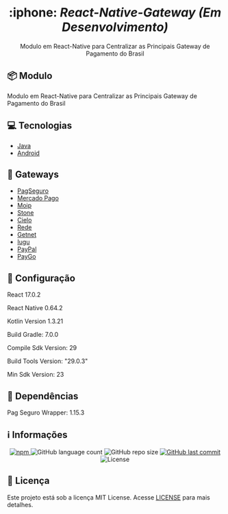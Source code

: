 <div align="center">
    <h1>
        :iphone: <i>React-Native-Gateway (Em Desenvolvimento)</i>
    </h1>
    
  <p>
    Modulo em React-Native para Centralizar as Principais Gateway de Pagamento do Brasil
  </p>
</div>

## :package: Modulo 

  <p>
    Modulo em React-Native para Centralizar as Principais Gateway de Pagamento do Brasil
  </p>

## :computer: Tecnologias

- [Java](https://www.java.com/pt-BR/)
- [Android](https://developer.android.com/)

## :briefcase: Gateways

- [PagSeguro](https://dev.pagseguro.uol.com.br/)
- [Mercado Pago](https://www.mercadopago.com.br/developers)
- [Moip](https://docs.moip.com.br/reference)
- [Stone](https://devcenter.stone.com.br/)
- [Cielo](https://desenvolvedores.cielo.com.br/api-portal/pt-br/content/cielo-lio)
- [Rede](https://www.userede.com.br/desenvolvedores/pt/)
- [Getnet](https://getstore.getnet.com.br/developer/)
- [Iugu](https://dev.iugu.com/reference)
- [PayPal](https://developer.paypal.com/docs/integration/paypal-here/sdk-dev/native/)
- [PayGo](https://dev.paygo.com.br/)

## :iphone: Configuração

  <p>
    React 17.0.2
  </p>
  <p>
    React Native 0.64.2
  </p>
  <p>
    Kotlin Version 1.3.21
  </p>
  <p>
    Build Gradle: 7.0.0
  </p>
  <p>
    Compile Sdk Version: 29 
  </p>
  <p>
    Build Tools Version: "29.0.3" 
  </p>
  <p>
    Min Sdk Version: 23
  </p>
  
## :triangular_ruler: Dependências

<p>
  Pag Seguro Wrapper: 1.15.3
</p>

## :information_source: Informações

<div align="center">
      <a href="#">
        <img alt="npm" src="https://img.shields.io/npm/v/react-native-gateways-br?color=F25D24">
      </a>
        <img alt="GitHub language count" src="https://img.shields.io/github/languages/count/joaodematejr/react-native-gateways-br?color=#F25D24">
        <img alt="GitHub repo size" src="https://img.shields.io/github/repo-size/joaodematejr/react-native-gateways-br?color=%F25D24">
        <a href="https://github.com/joaodematejr/react-native-gateways-br/commits/master">
        <img alt="GitHub last commit" src="https://img.shields.io/github/last-commit/joaodematejr/react-native-gateways-br?color=%F25D24">
      </a>
  <img alt="License" src="https://img.shields.io/badge/license-MIT-brightgreen?color=%F25D24">
</div>

## :memo: Licença

Este projeto está sob a licença MIT License. Acesse [LICENSE](LICENSE) para mais detalhes.
